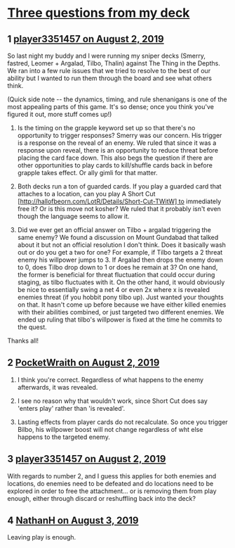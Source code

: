 # [Three questions from my deck](https://community.fantasyflightgames.com/topic/298306-three-questions-from-my-deck/)

## 1 [player3351457 on August 2, 2019](https://community.fantasyflightgames.com/topic/298306-three-questions-from-my-deck/?do=findComment&comment=3753947)

So last night my buddy and I were running my sniper decks (Smerry, fastred, Leomer + Argalad, Tilbo, Thalin) against The Thing in the Depths. We ran into a few rule issues that we tried to resolve to the best of our ability but I wanted to run them through the board and see what others think.

(Quick side note -- the dynamics, timing, and rule shenanigans is one of the most appealing parts of this game. It's so dense; once you think you've figured it out, more stuff comes up!)

1. Is the timing on the grapple keyword set up so that there's no opportunity to trigger responses? Smerry was our concern. His trigger is a response on the reveal of an enemy. We ruled that since it was a response upon reveal, there is an opportunity to reduce threat before placing the card face down. This also begs the question if there are other opportunities to play cards to kill/shuffle cards back in before grapple takes effect. Or ally gimli for that matter.

2. Both decks run a ton of guarded cards. If you play a guarded card that attaches to a location, can you play A Short Cut [http://hallofbeorn.com/LotR/Details/Short-Cut-TWitW] to immediately free it? Or is this move not kosher? We ruled that it probably isn't even though the language seems to allow it.

3. Did we ever get an official answer on Tilbo + argalad triggering the same enemy? We found a discussion on Mount Gundabad that talked about it but not an official resolution I don't think. Does it basically wash out or do you get a two for one? For example, if Tilbo targets a 2 threat enemy his willpower jumps to 3. If Argalad then drops the enemy down to 0, does Tilbo drop down to 1 or does he remain at 3? On one hand, the former is beneficial for threat fluctuation that could occur during staging, as tilbo fluctuates with it. On the other hand, it would obviously be nice to essentially swing a net 4 or even 2x where x is revealed enemies threat (if you hobbit pony tilbo up). Just wanted your thoughts on that. It hasn't come up before because we have either killed enemies with their abilities combined, or just targeted two different enemies. We ended up ruling that tilbo's willpower is fixed at the time he commits to the quest.

Thanks all!

## 2 [PocketWraith on August 2, 2019](https://community.fantasyflightgames.com/topic/298306-three-questions-from-my-deck/?do=findComment&comment=3754071)

1. I think you're correct. Regardless of what happens to the enemy afterwards, it was revealed.

2. I see no reason why that wouldn't work, since Short Cut does say 'enters play' rather than 'is revealed'.

3. Lasting effects from player cards do not recalculate. So once you trigger Bilbo, his willpower boost will not change regardless of wht else happens to the targeted enemy.

## 3 [player3351457 on August 2, 2019](https://community.fantasyflightgames.com/topic/298306-three-questions-from-my-deck/?do=findComment&comment=3754280)

With regards to number 2, and I guess this applies for both enemies and locations, do enemies need to be defeated and do locations need to be explored in order to free the attachment... or is removing them from play enough, either through discard or reshuffling back into the deck?

## 4 [NathanH on August 3, 2019](https://community.fantasyflightgames.com/topic/298306-three-questions-from-my-deck/?do=findComment&comment=3754611)

Leaving play is enough.

